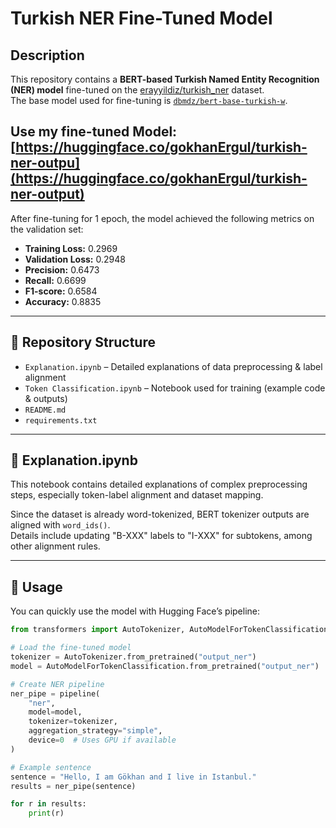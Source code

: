 # Turkish NER Fine-Tuned Model

## Description
This repository contains a **BERT-based Turkish Named Entity Recognition (NER) model** fine-tuned on the [erayyildiz/turkish_ner](https://huggingface.co/datasets/erayyildiz/turkish_ner) dataset.  
The base model used for fine-tuning is [`dbmdz/bert-base-turkish-w`](https://huggingface.co/dbmdz/bert-base-turkish-w). 

## Use my fine-tuned Model: [https://huggingface.co/gokhanErgul/turkish-ner-outpu](https://huggingface.co/gokhanErgul/turkish-ner-output)

After fine-tuning for 1 epoch, the model achieved the following metrics on the validation set:

- **Training Loss:** 0.2969  
- **Validation Loss:** 0.2948  
- **Precision:** 0.6473  
- **Recall:** 0.6699  
- **F1-score:** 0.6584  
- **Accuracy:** 0.8835  


---

## 🧰 Repository Structure
- `Explanation.ipynb` – Detailed explanations of data preprocessing & label alignment  
- `Token Classification.ipynb` – Notebook used for training (example code & outputs)  
- `README.md`  
- `requirements.txt`

---

## 📓 Explanation.ipynb

This notebook contains detailed explanations of complex preprocessing steps, especially token-label alignment and dataset mapping.  

Since the dataset is already word-tokenized, BERT tokenizer outputs are aligned with `word_ids()`.  
Details include updating "B-XXX" labels to "I-XXX" for subtokens, among other alignment rules.

---

## 🚀 Usage

You can quickly use the model with Hugging Face’s pipeline:

```python
from transformers import AutoTokenizer, AutoModelForTokenClassification, pipeline

# Load the fine-tuned model
tokenizer = AutoTokenizer.from_pretrained("output_ner")
model = AutoModelForTokenClassification.from_pretrained("output_ner")

# Create NER pipeline
ner_pipe = pipeline(
    "ner",
    model=model,
    tokenizer=tokenizer,
    aggregation_strategy="simple",
    device=0  # Uses GPU if available
)

# Example sentence
sentence = "Hello, I am Gökhan and I live in Istanbul."
results = ner_pipe(sentence)

for r in results:
    print(r)

